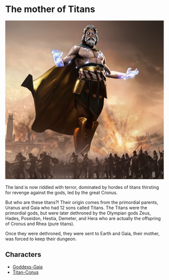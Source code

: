 # The mother of Titans

![poster](../images/the-mother-of-titans.jpg)

The land is now riddled with terror, dominated by hordes of titans thirsting for revenge against the gods, led by the great Cronus.

But who are these titans?! Their origin comes from the primordial parents, Uranus and Gaia who had 12 sons called Titans.
The Titans were the primordial gods, but were later dethroned by the Olympian gods Zeus, Hades, Poseidon, Hestia, Demeter, and Hera who are actually the offspring of Cronus and Rhea (pure titans).

Once they were dethroned, they were sent to Earth and Gaia, their mother, was forced to keep their dungeon.

## Characters

- [Goddess-Gaia](../heroes/goddess-Gaia.md)
- [Titan-Conus](../villains/titan-Cronus.md)